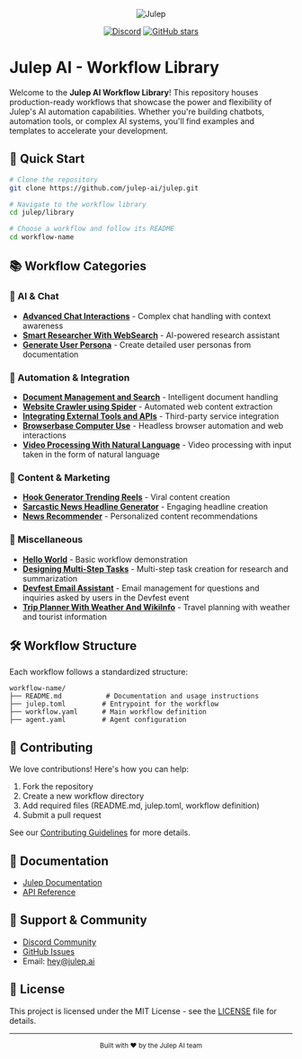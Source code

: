<div align="center">

![Julep](https://socialify.git.ci/julep-ai/julep/image?description=1&descriptionEditable=Build%20AI%20agents%20and%20workflows%20with%20a%20simple%20API&font=Source%20Code%20Pro&logo=https%3A%2F%2Fraw.githubusercontent.com%2Fjulep-ai%2Fjulep%2Fdev%2F.github%2Fjulep-logo.svg&owner=1&pattern=Solid&stargazers=1&theme=Auto)

[![Discord](https://img.shields.io/discord/1234567890?color=7289DA&label=Discord&logo=discord&logoColor=white)](https://discord.com/invite/JTSBGRZrzj)
[![GitHub stars](https://img.shields.io/github/stars/julep-ai/julep?style=social)](https://github.com/julep-ai/julep)

</div>

# Julep AI - Workflow Library

Welcome to the **Julep AI Workflow Library**! This repository houses production-ready workflows that showcase the power and flexibility of Julep's AI automation capabilities. Whether you're building chatbots, automation tools, or complex AI systems, you'll find examples and templates to accelerate your development.

## 🚀 Quick Start

```bash
# Clone the repository
git clone https://github.com/julep-ai/julep.git

# Navigate to the workflow library
cd julep/library

# Choose a workflow and follow its README
cd workflow-name
```

## 📚 Workflow Categories

### 🤖 AI & Chat

- **[Advanced Chat Interactions](./Advanced_Chat_Interactions)** - Complex chat handling with context awareness
- **[Smart Researcher With WebSearch](./Smart_Researcher_With_WebSearch)** - AI-powered research assistant
- **[Generate User Persona](./Generate_User_Persona)** - Create detailed user personas from documentation

### 🔧 Automation & Integration

- **[Document Management and Search](./Document_Management_and_Search)** - Intelligent document handling
- **[Website Crawler using Spider](./Website_Crawler_using_Spider)** - Automated web content extraction
- **[Integrating External Tools and APIs](./Integrating_External_Tools_and_APIs)** - Third-party service integration
- **[Browserbase Computer Use](./Broswerbase_Computer_Use)** - Headless browser automation and web interactions
- **[Video Processing With Natural Language](./Video_Processing_With_Natural_Language)** - Video processing with input taken in the form of natural language

### 🎯 Content & Marketing

- **[Hook Generator Trending Reels](./Hook_Generator_Trending_Reels)** - Viral content creation
- **[Sarcastic News Headline Generator](./Sarcastic_News_Headline_Generator)** - Engaging headline creation
- **[News Recommender](./News_Recommender)** - Personalized content recommendations

### 🧩 Miscellaneous

- **[Hello World](./hello-world)** - Basic workflow demonstration
- **[Designing Multi-Step Tasks](./Designing_Multi_Step_Tasks)** - Multi-step task creation for research and summarization
- **[Devfest Email Assistant](./Devfest-Email-Assistant)** - Email management for questions and inquiries asked by users in the Devfest event
- **[Trip Planner With Weather And WikiInfo](./Trip_Planner_With_Weather_And_WikiInfo)** - Travel planning with weather and tourist information

## 🛠️ Workflow Structure

Each workflow follows a standardized structure:

```plaintext
workflow-name/
├── README.md           # Documentation and usage instructions
├── julep.toml         # Entrypoint for the workflow
├── workflow.yaml      # Main workflow definition
├── agent.yaml         # Agent configuration
```

## 🤝 Contributing

We love contributions! Here's how you can help:

1. Fork the repository
2. Create a new workflow directory
3. Add required files (README.md, julep.toml, workflow definition)
4. Submit a pull request

See our [Contributing Guidelines](CONTRIBUTING.md) for more details.

## 📖 Documentation

- [Julep Documentation](https://docs.julep.ai)
- [API Reference](https://github.com/julep-ai/julep)

## 🤝 Support & Community

- [Discord Community](https://discord.com/invite/JTSBGRZrzj)
- [GitHub Issues](https://github.com/julep-ai/julep/issues)
- Email: [hey@julep.ai](mailto:hey@julep.ai)

## 📄 License

This project is licensed under the MIT License - see the [LICENSE](LICENSE) file for details.

---

<div align="center">
  <sub>Built with ❤️ by the Julep AI team</sub>
</div>
